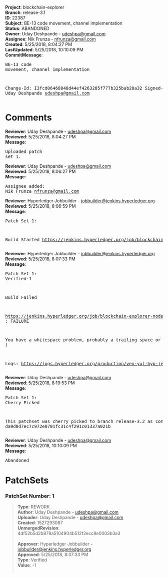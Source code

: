 <strong>Project</strong>: blockchain-explorer</br><strong>Branch</strong>: release-3.1<br><strong>ID</strong>: 22387<br><strong>Subject</strong>: BE-13 code movement, channel implementation<br><strong>Status</strong>: ABANDONED<br><strong>Owner</strong>: Uday Deshpande - udeshpa@gmail.com<br><strong>Assignee</strong>: Nik Frunza - nfrunza@gmail.com<br><strong>Created</strong>: 5/25/2018, 8:04:27 PM<br><strong>LastUpdated</strong>: 5/25/2018, 10:10:09 PM<br><strong>CommitMessage</strong>:<br><pre>BE-13 code movement, channel implementation

Change-Id: I3fcd06468848d44ef4263285f777b325bab28a32
Signed-off-by: Uday Deshpande <udeshpa@gmail.com>
</pre><h1>Comments</h1><strong>Reviewer</strong>: Uday Deshpande - udeshpa@gmail.com<br><strong>Reviewed</strong>: 5/25/2018, 8:04:27 PM<br><strong>Message</strong>: <pre>Uploaded patch set 1.</pre><strong>Reviewer</strong>: Uday Deshpande - udeshpa@gmail.com<br><strong>Reviewed</strong>: 5/25/2018, 8:06:27 PM<br><strong>Message</strong>: <pre>Assignee added: Nik Frunza <nfrunza@gmail.com></pre><strong>Reviewer</strong>: Hyperledger Jobbuilder - jobbuilder@jenkins.hyperledger.org<br><strong>Reviewed</strong>: 5/25/2018, 8:06:59 PM<br><strong>Message</strong>: <pre>Patch Set 1:

Build Started https://jenkins.hyperledger.org/job/blockchain-explorer-node6-verify-x86_64/129/</pre><strong>Reviewer</strong>: Hyperledger Jobbuilder - jobbuilder@jenkins.hyperledger.org<br><strong>Reviewed</strong>: 5/25/2018, 8:07:33 PM<br><strong>Message</strong>: <pre>Patch Set 1: Verified-1

Build Failed 

https://jenkins.hyperledger.org/job/blockchain-explorer-node6-verify-x86_64/129/ : FAILURE

You have a whitespace problem, probably a trailing space or two. ( https://jenkins.hyperledger.org/job/blockchain-explorer-node6-verify-x86_64/129/ )

Logs: https://logs.hyperledger.org/production/vex-yul-hyp-jenkins-3/blockchain-explorer-node6-verify-x86_64/129</pre><strong>Reviewer</strong>: Uday Deshpande - udeshpa@gmail.com<br><strong>Reviewed</strong>: 5/25/2018, 8:19:53 PM<br><strong>Message</strong>: <pre>Patch Set 1: Cherry Picked

This patchset was cherry picked to branch release-3.2 as commit da9d8d7ec7c972e0701fc31c4f291c01337a021b</pre><strong>Reviewer</strong>: Uday Deshpande - udeshpa@gmail.com<br><strong>Reviewed</strong>: 5/25/2018, 10:10:09 PM<br><strong>Message</strong>: <pre>Abandoned</pre><h1>PatchSets</h1><h3>PatchSet Number: 1</h3><blockquote><strong>Type</strong>: REWORK<br><strong>Author</strong>: Uday Deshpande - udeshpa@gmail.com<br><strong>Uploader</strong>: Uday Deshpande - udeshpa@gmail.com<br><strong>Created</strong>: 1527293067<br><strong>UnmergedRevision</strong>: 4df52b5d2b879a5104904b512f2ecc8e0003b3a3<br><br><strong>Approver</strong>: Hyperledger Jobbuilder - jobbuilder@jenkins.hyperledger.org<br><strong>Approved</strong>: 5/25/2018, 8:07:33 PM<br><strong>Type</strong>: Verified<br><strong>Value</strong>: -1<br><br></blockquote>